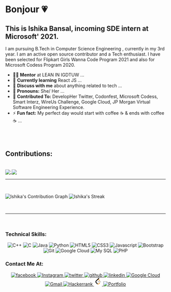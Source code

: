 # Bonjour 💗

## This is Ishika Bansal, incoming SDE intern at Microsoft' 2021. 

I am pursuing B.Tech in Computer Science Engineering , currently in my 3rd year. I am an active open source contributor and a Tech enthusiast. I have been selected for Flipkart Girls Wanna Code Program 2021 and also for Microsoft Codess Program 2020. 

<!--
**ishikabansal04/ishikabansal04** is a ✨ _special_ ✨ repository because its `README.md` (this file) appears on your GitHub profile.

Here are some ideas to get you started:

- 🔭 I’m currently working on ...
- 🌱 I’m currently learning ...
- 👯 I’m looking to collaborate on ...
- 🤔 I’m looking for help with ...
- 💬 Ask me about ...
- 📫 How to reach me: ...
- 😄 Pronouns: ...
- ⚡ Fun fact: ...
-->



- 👨‍💻 **Mentor** at LEAN IN IGDTUW ...
- 🌱 **Currently learning** React JS ...
- 💬 **Discuss with me** about anything related to tech ...
- 👧 **Pronouns:** She/ Her ...
- 🌟 **Contributed To:** DevelopHer Twitter, Codonfest, Microsoft Codess, Smart Interz, WireUs Challenge, Google Cloud, JP Morgan Virtual Software Engineering Experience.
- ⚡ **Fun fact:** My perfect day would start with coffee ☕ & ends with coffee ☕ ...

<br>
<br>
<h2>Contributions:</h2>

<br>
<a href="https://github-readme-stats.vercel.app/api?username=ishikabansal04&show_icons=true&theme=radical">
  <img align="center" src="https://github-readme-stats.vercel.app/api?username=ishikabansal04&show_icons=true&theme=radical" />
</a>
<a href="https://github-readme-stats.vercel.app/api/top-langs/?username=ishikabansal04&langs_count=10&theme=radical">
  <img align="center" src="https://github-readme-stats.vercel.app/api/top-langs/?username=ishikabansal04&langs_count=20&theme=radical" />
</a>

<br>
<hr>
<br>


 ![Ishika's Contribution Graph](https://activity-graph.herokuapp.com/graph?username=ishikabansal04&theme=xcode)
 ![Ishika's Streak](https://github-readme-streak-stats.herokuapp.com/?user=ishikabansal04&theme=black-ice)


<br>
<hr>
<br>

### Technical Skills:
<!-- <code><img width="40px" src="https://github.com/ishikabansal04/ishikabansal04/blob/main/c.png" title="C++"/></code> -->
<p align="center">
  <img src="https://img.shields.io/badge/C%2B%2B-00599C?style=for-the-badge&logo=c%2B%2B&logoColor=white" alt="C++">
  <img src="https://img.shields.io/badge/C-00599C?style=for-the-badge&logo=c&logoColor=white" alt="C">
  <img src="https://img.shields.io/badge/Java-ED8B00?style=for-the-badge&logo=java&logoColor=white" alt="Java">
  <img src="https://img.shields.io/badge/Python-14354C?style=for-the-badge&logo=python&logoColor=white" alt="Python">
  <img src="https://img.shields.io/badge/HTML5-E34F26?style=for-the-badge&logo=html5&logoColor=white" alt="HTML5">
  <img src="https://img.shields.io/badge/CSS3-1572B6?style=for-the-badge&logo=css3&logoColor=white" alt="CSS3">
  <img src="https://img.shields.io/badge/JavaScript-F7DF1E?style=for-the-badge&logo=javascript&logoColor=black" alt="Javascript">
  <img src="https://img.shields.io/badge/Bootstrap-563D7C?style=for-the-badge&logo=bootstrap&logoColor=white" alt="Bootstrap">
  <img src="https://img.shields.io/badge/Git-F05032?style=for-the-badge&logo=git&logoColor=white" alt="Git">
  <img src="https://img.shields.io/badge/Google_Cloud-4285F4?style=for-the-badge&logo=google-cloud&logoColor=white" alt="Google Cloud">
  <img src="https://img.shields.io/badge/MySQL-00000F?style=for-the-badge&logo=mysql&logoColor=white" alt="My SQL">
  <img src="https://img.shields.io/badge/PHP-777BB4?style=for-the-badge&logo=php&logoColor=white" alt="PHP">
</p>
  
  
### Contact Me At:
<p align = "center">
  <a href="https://www.facebook.com/ishika.bansal.167/">
    <img src="https://img.icons8.com/fluent/48/000000/facebook-new.png" alt= "facebook"/>
  </a>
  <a href="https://www.instagram.com/ishikabansal8/">
    <img src="https://img.icons8.com/fluent/48/000000/instagram-new.png" alt= "Instagram"/>
  </a>
  <a href="https://twitter.com/IshikaB82743361">
    <img src="https://img.icons8.com/fluent/48/000000/twitter.png" alt= "twitter"/>
  </a>
  <a href="https://github.com/ishikabansal04">
    <img src="https://img.icons8.com/color/48/000000/github--v1.png" alt= "github"/>
  </a>
  <a href="https://www.linkedin.com/in/ishika-bansal-9893b3184/">
    <img src="https://img.icons8.com/fluent/50/000000/linkedin.png" alt= "linkedin"/>
  </a>
  <a href="https://www.qwiklabs.com/public_profiles/d5b12491-eaeb-4d90-a591-144268598c99">
    <img src="https://img.icons8.com/color/48/000000/google-cloud.png" alt= "Google Cloud"/>
  </a>
  <a href="mailto:ikabansal04@gmail.com/">
    <img src="https://img.icons8.com/fluent/48/000000/gmail--v2.png" alt= "Gmail"/>
  </a>
  <a href="https://www.hackerrank.com/IshikaBansal04">
    <img src="https://img.icons8.com/windows/32/26e07f/hackerrank.png" width="5%" alt= "Hackerrank"/>
  </a>
  <a href="https://leetcode.com/ishikabansal/">
    <img src="https://github.com/ishikabansal04/ishikabansal04/blob/main/LeetCode_logo_black.png" width="5%" alt="Leetcode"/>
  </a>
   <a href="#">
    <img src="https://img.icons8.com/cotton/64/000000/domain.png" width="5%" alt= "Portfolio"/>
  </a>
</p>

